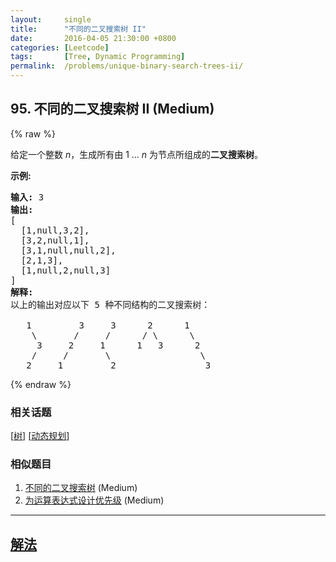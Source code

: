 ```yaml
---
layout:     single
title:      "不同的二叉搜索树 II"
date:       2016-04-05 21:30:00 +0800
categories: [Leetcode]
tags:       [Tree, Dynamic Programming]
permalink:  /problems/unique-binary-search-trees-ii/
---
```


## 95. 不同的二叉搜索树 II (Medium)

{% raw %}

<p>给定一个整数 <em>n</em>，生成所有由 1 ...&nbsp;<em>n</em> 为节点所组成的<strong>二叉搜索树</strong>。</p>

<p><strong>示例:</strong></p>

<pre><strong>输入:</strong> 3
<strong>输出:</strong>
[
&nbsp; [1,null,3,2],
&nbsp; [3,2,null,1],
&nbsp; [3,1,null,null,2],
&nbsp; [2,1,3],
&nbsp; [1,null,2,null,3]
]
<strong>解释:</strong>
以上的输出对应以下 5 种不同结构的二叉搜索树：

   1         3     3      2      1
    \       /     /      / \      \
     3     2     1      1   3      2
    /     /       \                 \
   2     1         2                 3
</pre>

{% endraw %}

### 相关话题
  [[树](https://github.com/openset/leetcode/tree/master/tag/tree/README.md)]
  [[动态规划](https://github.com/openset/leetcode/tree/master/tag/dynamic-programming/README.md)]

### 相似题目
  1. [不同的二叉搜索树](/problems/unique-binary-search-trees) (Medium)
  1. [为运算表达式设计优先级](/problems/different-ways-to-add-parentheses) (Medium)

---

## [解法](https://github.com/openset/leetcode/tree/master/problems/unique-binary-search-trees-ii)
